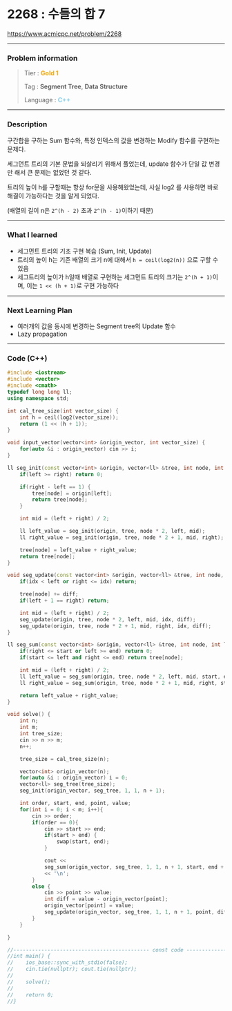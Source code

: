 2268 : 수들의 합 7
========
https://www.acmicpc.net/problem/2268

***

### Problem information

> Tier : <span style="color:orange">__Gold 1__</span>
> 
> Tag : __Segment Tree__, __Data Structure__
> 
> Language : <span style="color:skyblue">__C++__</span>

***

### Description

구간합을 구하는 Sum 함수와, 특정 인덱스의 값을 변경하는 Modify 함수를 구현하는 문제다.

세그먼트 트리의 기본 문법을 되살리기 위해서 풀었는데, update 함수가 단일 값 변경만 해서 큰 문제는 없었던 것 같다.

트리의 높이 h를 구할때는 항상 for문을 사용해왔었는데, 사실 log2 를 사용하면 바로 해결이 가능하다는 것을 알게 되었다.

(배열의 길이 n은 `2^(h - 2)` 초과 `2^(h - 1)`이하기 때문)

---

### What I learned

- 세그먼트 트리의 기초 구현 복습 (Sum, Init, Update)
- 트리의 높이 h는 기존 배열의 크기 n에 대해서 `h = ceil(log2(n))` 으로 구할 수 있음
- 세그트리의 높이가 h일때 배열로 구현하는 세그먼트 트리의 크기는 `2^(h + 1)`이며, 이는 `1 << (h + 1)`로 구현 가능하다

---

### Next Learning Plan

- 여러개의 값을 동시에 변경하는 Segment tree의 Update 함수
- Lazy propagation

---

### Code (C++)

```c++
#include <iostream>
#include <vector>
#include <cmath>
typedef long long ll;
using namespace std;

int cal_tree_size(int vector_size) {
    int h = ceil(log2(vector_size));
    return (1 << (h + 1));
}

void input_vector(vector<int> &origin_vector, int vector_size) {
    for(auto &i : origin_vector) cin >> i;
}

ll seg_init(const vector<int> &origin, vector<ll> &tree, int node, int left, int right) {
    if(left >= right) return 0;

    if(right - left == 1) {
        tree[node] = origin[left];
        return tree[node];
    }

    int mid = (left + right) / 2;

    ll left_value = seg_init(origin, tree, node * 2, left, mid);
    ll right_value = seg_init(origin, tree, node * 2 + 1, mid, right);

    tree[node] = left_value + right_value;
    return tree[node];
}

void seg_update(const vector<int> &origin, vector<ll> &tree, int node, int left, int right, int idx, int diff) {
    if(idx < left or right <= idx) return;

    tree[node] += diff;
    if(left + 1 == right) return;

    int mid = (left + right) / 2;
    seg_update(origin, tree, node * 2, left, mid, idx, diff);
    seg_update(origin, tree, node * 2 + 1, mid, right, idx, diff);
}

ll seg_sum(const vector<int> &origin, vector<ll> &tree, int node, int left, int right, int start, int end) {
    if(right <= start or left >= end) return 0;
    if(start <= left and right <= end) return tree[node];

    int mid = (left + right) / 2;
    ll left_value = seg_sum(origin, tree, node * 2, left, mid, start, end);
    ll right_value = seg_sum(origin, tree, node * 2 + 1, mid, right, start, end);

    return left_value + right_value;
}

void solve() {
    int n;
    int m;
    int tree_size;
    cin >> n >> m;
    n++;

    tree_size = cal_tree_size(n);

    vector<int> origin_vector(n);
    for(auto &i : origin_vector) i = 0;
    vector<ll> seg_tree(tree_size);
    seg_init(origin_vector, seg_tree, 1, 1, n + 1);

    int order, start, end, point, value;
    for(int i = 0; i < m; i++){
        cin >> order;
        if(order == 0){
            cin >> start >> end;
            if(start > end) {
                swap(start, end);
            }

            cout <<
            seg_sum(origin_vector, seg_tree, 1, 1, n + 1, start, end + 1)
            << '\n';
        }
        else {
            cin >> point >> value;
            int diff = value - origin_vector[point];
            origin_vector[point] = value;
            seg_update(origin_vector, seg_tree, 1, 1, n + 1, point, diff);
        }
    }

}

//-------------------------------------------- const code ------------------------------------------
//int main() {
//    ios_base::sync_with_stdio(false);
//    cin.tie(nullptr); cout.tie(nullptr);
//
//    solve();
//
//    return 0;
//}

```